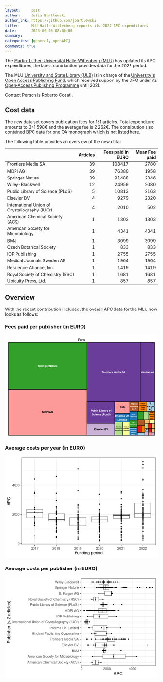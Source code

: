 ```yaml
---
layout:     post
author:     Julia Bartlewski
author_lnk: https://github.com/jbartlewski
title:      MLU Halle-Wittenberg reports its 2022 APC expenditures
date:       2023-06-06 08:00:00
summary:    
categories: [general, openAPC]
comments: true
---
```





The [Martin-Luther-Universität Halle-Wittenberg (MLU)](http://www.uni-halle.de/) has updated its APC expenditures, the latest contribution provides data for the 2022 period.

The MLU [University and State Library (ULB)](http://bibliothek.uni-halle.de/info/?lang=en) is in charge of the [University's Open Access Publishing Fund](https://openscience.bibliothek.uni-halle.de/en/publikationsfonds/), which received support by the DFG under its [Open-Access Publishing Programme](https://www.dfg.de/en/research_funding/programmes/infrastructure/lis/open_access/infrastructure_funding/index.html#4) until 2021.

Contact Person is [Roberto Cozatl](mailto:roberto.cozatl@bibliothek.uni-halle.de).

## Cost data



The new data set covers publication fees for 151 articles. Total expenditure amounts to 341 598€ and the average fee is 2 262€. The contribution also contained BPC data for one OA monograph which is not listed here.

The following table provides an overview of the new data:


|                                              | Articles| Fees paid in EURO| Mean Fee paid|
|:---------------------------------------------|--------:|-----------------:|-------------:|
|Frontiers Media SA                            |       39|            108417|          2780|
|MDPI AG                                       |       39|             76380|          1958|
|Springer Nature                               |       39|             91488|          2346|
|Wiley-Blackwell                               |       12|             24959|          2080|
|Public Library of Science (PLoS)              |        5|             10813|          2163|
|Elsevier BV                                   |        4|              9279|          2320|
|International Union of Crystallography (IUCr) |        4|              2010|           502|
|American Chemical Society (ACS)               |        1|              1303|          1303|
|American Society for Microbiology             |        1|              4341|          4341|
|BMJ                                           |        1|              3099|          3099|
|Czech Botanical Society                       |        1|               833|           833|
|IOP Publishing                                |        1|              2755|          2755|
|Medical Journals Sweden AB                    |        1|              1964|          1964|
|Resilience Alliance, Inc.                     |        1|              1419|          1419|
|Royal Society of Chemistry (RSC)              |        1|              1681|          1681|
|Ubiquity Press, Ltd.                          |        1|               857|           857|

## Overview

With the recent contribution included, the overall APC data for the MLU now looks as follows:

### Fees paid per publisher (in EURO)

![plot of chunk tree_mlu_2023_06_06_full](/figure/tree_mlu_2023_06_06_full-1.png)

###  Average costs per year (in EURO)

![plot of chunk box_mlu_2023_06_06_year_full](/figure/box_mlu_2023_06_06_year_full-1.png)

###  Average costs per publisher (in EURO)

![plot of chunk box_mlu_2023_06_06_publisher_full](/figure/box_mlu_2023_06_06_publisher_full-1.png)
